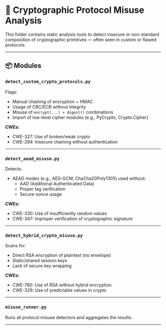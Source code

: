 # 🔄 Cryptographic Protocol Misuse Analysis

This folder contains static analysis tools to detect insecure or non-standard composition of cryptographic primitives — often seen in custom or flawed protocols.

---

## 📦 Modules

### `detect_custom_crypto_protocols.py`
Flags:
- Manual chaining of encryption + HMAC
- Usage of CBC/ECB without integrity
- Misuse of `encrypt(...) + digest()` combinations
- Import of low-level cipher modules (e.g., PyCrypto, Crypto.Cipher)

**CWEs:**
- CWE-327: Use of broken/weak crypto
- CWE-294: Insecure chaining without authentication

---

### `detect_aead_misuse.py`
Detects:
- AEAD modes (e.g., AES-GCM, ChaCha20Poly1305) used without:
  - AAD (Additional Authenticated Data)
  - Proper tag verification
  - Secure nonce usage

**CWEs:**
- CWE-330: Use of insufficiently random values
- CWE-347: Improper verification of cryptographic signature

---

### `detect_hybrid_crypto_misuse.py`
Scans for:
- Direct RSA encryption of plaintext (no envelope)
- Static/shared session keys
- Lack of secure key wrapping

**CWEs:**
- CWE-780: Use of RSA without hybrid encryption
- CWE-329: Use of predictable values in crypto

---

### `misuse_runner.py`
Runs all protocol misuse detectors and aggregates the results.

---